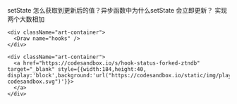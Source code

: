 setState 怎么获取到更新后的值？异步函数中为什么setState 会立即更新？
实现两个大数相加


```tsx
<div className="art-container">
  <Draw name="hooks" />
</div>

<div className="art-container">
  <a href="https://codesandbox.io/s/hook-status-forked-ztndb" target="_blank" style={{width:184,height:40, display:'block',background:'url("https://codesandbox.io/static/img/play-codesandbox.svg")'}}>
  </a>
</div>
```